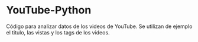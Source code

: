 # YouTube-Python
Código para analizar datos de los videos de YouTube. Se utilizan de ejemplo el titulo, las vistas y los tags de los videos.
